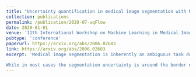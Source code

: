 ```yaml
---
title: "Uncertainty quantification in medical image segmentation with Normalizing Flows"
collection: publications
permalink: /publication/2020-07-uqFlow
date: 2020-01-01
venue: '11th International Workshop on Machine Learning in Medical Imaging'
pubtype: 'conference'
paperurl: https://arxiv.org/abs/2006.02683
link: https://arxiv.org/abs/2006.02683
excerpt: 'Medical image segmentation is inherently an ambiguous task due to factors such as partial volumes and variations in anatomical definitions. 

While in most cases the segmentation uncertainty is around the border of structures of interest, there can also be considerable inter-rater differences. The class of conditional variational autoencoders (cVAE) offers a principled approach to inferring distributions over plausible segmentations that are conditioned on input images. Segmentation uncertainty estimated from samples of such distributions can be more informative than using pixel level probability scores. In this work, we propose a novel conditional generative model that is based on conditional Normalizing Flow (cFlow). The basic idea is to increase the expressivity of the cVAE by introducing a cFlow transformation step after the encoder. This yields improved approximations of the latent posterior distribution, allowing the model to capture richer segmentation variations. With this we show that the quality and diversity of samples obtained from our conditional generative model is enhanced. Performance of our model, which we call cFlow Net, is evaluated on two medical imaging datasets demonstrating substantial improvements in both qualitative and quantitative measures when compared to a recent cVAE based model.'
---
```

